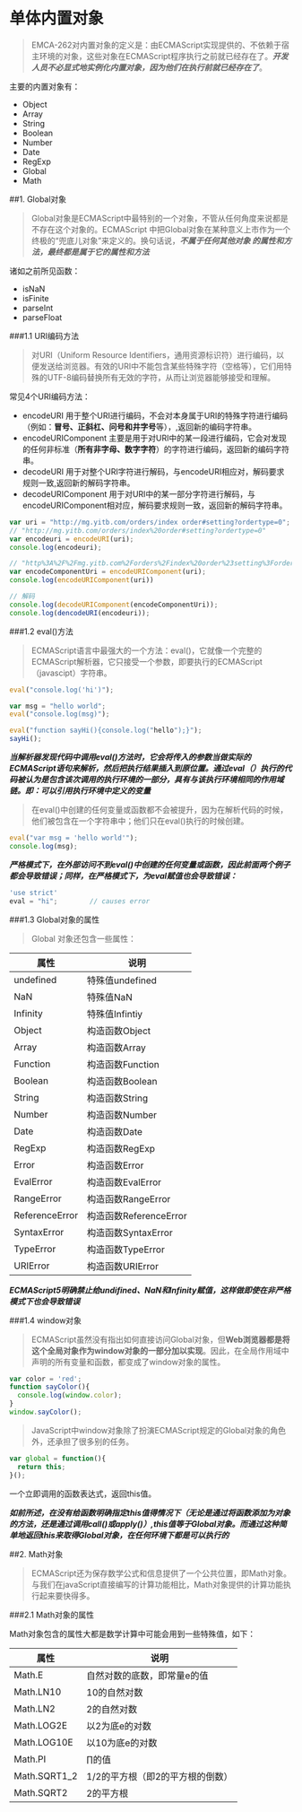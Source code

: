# 单体内置对象

> EMCA-262对内置对象的定义是：由ECMAScript实现提供的、不依赖于宿主环境的对象，这些对象在ECMAScript程序执行之前就已经存在了。***开发人员不必显式地实例化内置对象，因为他们在执行前就已经存在了***。

主要的内置对象有：
+ Object
+ Array
+ String
+ Boolean
+ Number
+ Date
+ RegExp
+ Global
+ Math

##1. Global对象

> Global对象是ECMAScript中最特别的一个对象，不管从任何角度来说都是不存在这个对象的。ECMAScript
中把Global对象在某种意义上市作为一个终极的“兜底儿对象”来定义的。换句话说，***不属于任何其他对象
的属性和方法，最终都是属于它的属性和方法***

诸如之前所见函数：
+ isNaN
+ isFinite
+ parseInt
+ parseFloat

###1.1 URI编码方法

> 对URI（Uniform Resource Identifiers，通用资源标识符）进行编码，以便发送给浏览器。有效的URI中不能包含某些特殊字符（空格等），它们用特殊的UTF-8编码替换所有无效的字符，从而让浏览器能够接受和理解。

常见4个URI编码方法：
+ encodeURI 用于整个URI进行编码，不会对本身属于URI的特殊字符进行编码（例如：**冒号、正斜杠、问号和井字号**等），,返回新的编码字符串。
+ encodeURIComponent 主要是用于对URI中的某一段进行编码，它会对发现的任何非标准（**所有非字母、数字字符**）的字符进行编码，返回新的编码字符串。
+ decodeURI 用于对整个URI字符进行解码，与encodeURI相应对，解码要求规则一致,返回新的解码字符串。
+ decodeURIComponent 用于对URI中的某一部分字符进行解码，与encodeURIComponent相对应，解码要求规则一致，返回新的解码字符串。

```javascript
var uri = "http://mg.yitb.com/orders/index order#setting?ordertype=0";
// "http://mg.yitb.com/orders/index%20order#setting?ordertype=0"
var encodeuri = encodeURI(uri);
console.log(encodeuri); 

// "http%3A%2F%2Fmg.yitb.com%2Forders%2Findex%20order%23setting%3Fordertype%3D0"
var encodeComponentUri = encodeURIComponent(uri);
console.log(encodeURIComponent(uri))

// 解码
console.log(decodeURIComponent(encodeComponentUri));
console.log(dencodeURI(encodeuri));
```

###1.2 eval()方法

> ECMAScript语言中最强大的一个方法：eval()，它就像一个完整的ECMAScript解析器，它只接受一个参数，即要执行的ECMAScript（javascipt）字符串。

```javascript 
eval("console.log('hi')");

var msg = "hello world";
eval("console.log(msg)");

eval("function sayHi(){console.log("hello");}");
sayHi();
```

***当解析器发现代码中调用eval()方法时，它会将传入的参数当做实际的ECMAScript语句来解析，然后把执行结果插入到原位置。通过eval（）执行的代码被认为是包含该次调用的执行环境的一部分，具有与该执行环境相同的作用域链。即：可以引用执行环境中定义的变量***

> 在eval()中创建的任何变量或函数都不会被提升，因为在解析代码的时候，他们被包含在一个字符串中；他们只在eval()执行的时候创建。

```javascript
eval("var msg = 'hello world'");
console.log(msg);
```

***严格模式下，在外部访问不到eval()中创建的任何变量或函数，因此前面两个例子都会导致错误；同样，在严格模式下，为eval赋值也会导致错误：***

```javascript
'use strict'
eval = "hi";        // causes error
```

###1.3 Global对象的属性

> Global 对象还包含一些属性：

|属性       |说明         |
|-----------|-------------|
|undefined  |特殊值undefined   |
|NaN        |特殊值NaN         |
|Infinity   |特殊值Infintiy    |
|Object     |构造函数Object          |
|Array      |构造函数Array          |
|Function   |构造函数Function          |
|Boolean    |构造函数Boolean          |
|String     |构造函数String          |
|Number     |构造函数Number          |
|Date       |构造函数Date          |
|RegExp     |构造函数RegExp          |
|Error      |构造函数Error          |
|EvalError  |构造函数EvalError          |
|RangeError |构造函数RangeError          |
|ReferenceError   |构造函数ReferenceError          |
|SyntaxError      |构造函数SyntaxError          |
|TypeError        |构造函数TypeError          |
|URIError         |构造函数URIError          |

***ECMAScript5明确禁止给undifined、NaN和Infinity赋值，这样做即使在非严格模式下也会导致错误***

###1.4 window对象

> ECMAScript虽然没有指出如何直接访问Global对象，但**Web浏览器都是将这个全局对象作为window对象的一部分加以实现**。因此，在全局作用域中声明的所有变量和函数，都变成了window对象的属性。

```javascript
var color = 'red';
function sayColor(){
  console.log(window.color);
}
window.sayColor();

```

> JavaScript中window对象除了扮演ECMAScript规定的Global对象的角色外，还承担了很多别的任务。

```javascript
var global = function(){
  return this;
}();
```

一个立即调用的函数表达式，返回this值。

***如前所述，在没有给函数明确指定this值得情况下（无论是通过将函数添加为对象的方法，还是通过调用call()或apply()）,this值等于Global对象。而通过这种简单地返回this来取得Global对象，在任何环境下都是可以执行的***


##2. Math对象

> ECMAScript还为保存数学公式和信息提供了一个公共位置，即Math对象。与我们在javaScript直接编写的计算功能相比，Math对象提供的计算功能执行起来要快得多。

###2.1 Math对象的属性

Math对象包含的属性大都是数学计算中可能会用到一些特殊值，如下：

|属性             |说明                          |
|-----------------|------------------------------|
|Math.E           |自然对数的底数，即常量e的值   |
|Math.LN10        |10的自然对数                  |
|Math.LN2         |2的自然对数                   |
|Math.LOG2E       |以2为底e的对数                |
|Math.LOG10E      |以10为底e的对数               |
|Math.PI          |∏的值                           |
|Math.SQRT1_2     |1/2的平方根（即2的平方根的倒数）|
|Math.SQRT2       |2的平方根                       |

